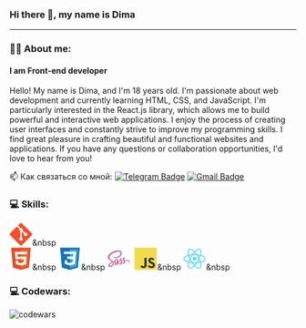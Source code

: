 ### Hi there 👋, my name is Dima
---
### :man_technologist: About me:
#### I am Front-end developer
Hello! My name is Dima, and I'm 18 years old. I'm passionate about web development and currently learning HTML, CSS, and JavaScript. I'm particularly interested in the React.js library, which allows me to build powerful and interactive web applications. I enjoy the process of creating user interfaces and constantly strive to improve my programming skills. I find great pleasure in crafting beautiful and functional websites and applications. If you have any questions or collaboration opportunities, I'd love to hear from you!



:mailbox: Как связаться со мной: [![Telegram Badge](https://img.shields.io/badge/-SigenBusiness-blue?style=flat&logo=Telegram&logoColor=white)](https://t.me/sigenbusiness) [![Gmail Badge](https://img.shields.io/badge/-Gmail-red?style=flat&logo=Gmail&logoColor=white)](mailto:sigenbusiness@gmail.com)



### 💻 Skills:
<img src="https://github.com/devicons/devicon/blob/master/icons/git/git-original.svg" title="git" alt="git" width="40" height="40"/>&nbsp  
<img src="https://github.com/devicons/devicon/blob/master/icons/html5/html5-original.svg" title="html5" alt="html5" width="40" height="40"/>&nbsp
<img src="https://github.com/devicons/devicon/blob/master/icons/css3/css3-original.svg" title="css" alt="css" width="40" height="40"/>&nbsp
<img src="https://github.com/devicons/devicon/blob/master/icons/sass/sass-original.svg" title="sass/scss" alt="sass/scss" width="40" height="40"/>&nbsp;
<img src="https://github.com/devicons/devicon/blob/master/icons/javascript/javascript-original.svg" title="javascript" alt="javascript" width="40" height="40"/>&nbsp
<img src="https://github.com/devicons/devicon/blob/master/icons/react/react-original.svg" title="reactjs" alt="reactjs" width="40" height="40"/>&nbsp

### 💻 Codewars:

![codewars](https://www.codewars.com/users/s1gen/badges/large)

